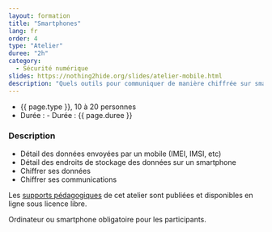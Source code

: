 ```yaml
---
layout: formation
title: "Smartphones"
lang: fr
order: 4
type: "Atelier"
duree: "2h"
category: 
  - Sécurité numérique
slides: https://nothing2hide.org/slides/atelier-mobile.html
description: "Quels outils pour communiquer de manière chiffrée sur smartphone"
---
```


- {{ page.type }}, 10 à 20 personnes
- Durée : - Durée : {{ page.duree }}

### Description

  - Détail des données envoyées par un mobile (IMEI, IMSI, etc)
  - Détail des endroits de stockage des données sur un smartphone
  - Chiffrer ses données
  - Chiffrer ses communications

Les [supports pédagogiques](page.slides) de cet atelier sont publiées et disponibles en ligne sous licence libre.

Ordinateur ou smartphone obligatoire pour les participants.
